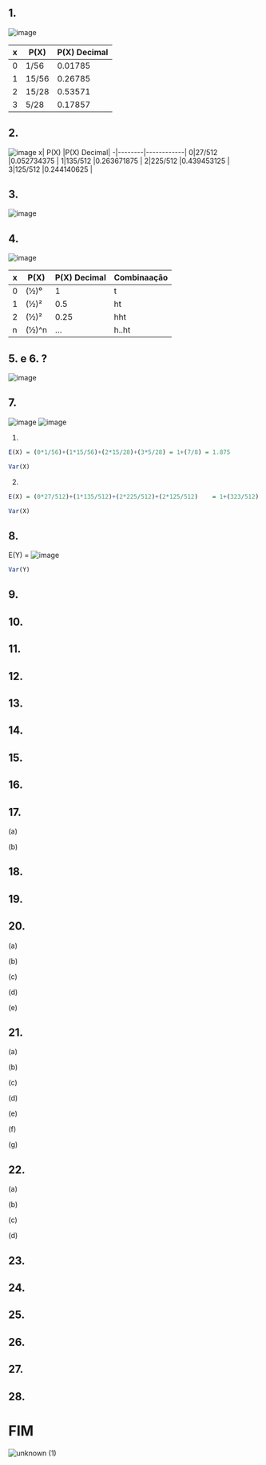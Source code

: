## 1.

![image](https://user-images.githubusercontent.com/15125899/171267451-907b8320-ca4e-4468-8bb7-c031d1cc4879.png)

x|P(X)    |P(X) Decimal|
-|--------|------------|
0|	1/56	|0.01785     |
1|	15/56	|0.26785     |
2|	15/28	|0.53571     |
3|	5/28	|0.17857     |

## 2.

![image](https://user-images.githubusercontent.com/15125899/171269460-013cddc5-ece9-42ba-993f-4b0b5cefd7f8.png)
x|	P(X)	|P(X) Decimal|
-|--------|------------|
0|27/512	|0.052734375 |
1|135/512	|0.263671875 |
2|225/512	|0.439453125 |
3|125/512	|0.244140625 |

## 3.

![image](https://user-images.githubusercontent.com/15125899/171325106-f1938e3e-4729-429e-83f4-0e6a3480bb9e.png)

## 4.

![image](https://user-images.githubusercontent.com/15125899/171317492-12d0e1f8-8c96-4074-b7d1-9f9a0d113699.png)

x|	P(X) |P(X) Decimal |Combinaação|
-|-------|-------------|-----------|
0|	(½)⁰ |1	           |t          |
1|	(½)² |0.5          |ht         |
2|	(½)² |0.25         |hht        |
n|	(½)^n|	…          |h..ht      |

## 5. e 6. ?

![image](https://user-images.githubusercontent.com/15125899/171326371-8bb1c731-c42a-4402-88cf-3243602b5481.png)

## 7.
![image](https://user-images.githubusercontent.com/15125899/173209725-d52b4b74-0b57-4235-bede-45941a5e41d9.png)
![image](https://user-images.githubusercontent.com/15125899/173209734-0d8082cb-277d-45f7-86ee-122d65502550.png)

1)
```R
E(X) = (0*1/56)+(1*15/56)+(2*15/28)+(3*5/28) = 1+(7/8) = 1.875
```
```R
Var(X)
```
2)
```R
E(X) = (0*27/512)+(1*135/512)+(2*225/512)+(2*125/512)	 = 1+(323/512) = 1.630
```
```R
Var(X)
```
## 8.

E(Y) = ![image](https://user-images.githubusercontent.com/15125899/173210380-c4f4a530-b1f2-46ec-970e-c239a1bff41a.png)

```R
Var(Y)
```
## 9.



## 10.



## 11.



## 12.



## 13.



## 14.



## 15.



## 16.



## 17.
(a)

(b)



## 18.



## 19.



## 20.
(a)

(b)

(c)

(d)

(e)


## 21.
(a)

(b)

(c)

(d)

(e)

(f)

(g)


## 22.
(a)

(b)

(c)

(d)



## 23.



## 24.



## 25.



## 26.



## 27.



## 28.



# FIM
![unknown (1)](https://user-images.githubusercontent.com/15125899/171236840-a17e89f7-3928-4d50-9220-44b5b57bb5b4.png)
